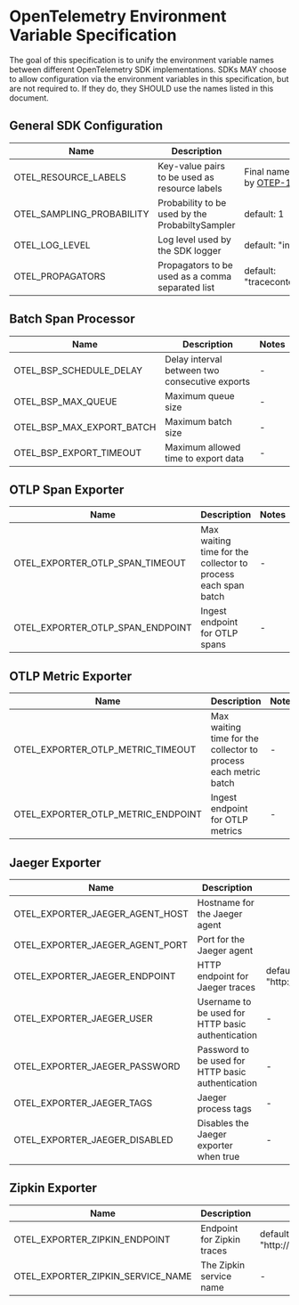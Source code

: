 # OpenTelemetry Environment Variable Specification

The goal of this specification is to unify the environment variable names between different OpenTelemetry SDK implementations. SDKs MAY choose to allow configuration via the environment variables in this specification, but are not required to. If they do, they SHOULD use the names listed in this document.

## General SDK Configuration

| Name                      | Description                                      | Notes                                                                                           |
| ------------------------- | ------------------------------------------------ | ----------------------------------------------------------------------------------------------- |
| OTEL_RESOURCE_LABELS      | Key-value pairs to be used as resource labels    | Final name and value format TBD by [OTEP-111](https://github.com/open-telemetry/oteps/pull/111) |
| OTEL_SAMPLING_PROBABILITY | Probability to be used by the ProbabiltySampler  | default: 1                                                                                      |
| OTEL_LOG_LEVEL            | Log level used by the SDK logger                 | default: "info"                                                                                 |
| OTEL_PROPAGATORS          | Propagators to be used as a comma separated list | default: "tracecontext,correlationcontext"                                                      |

## Batch Span Processor

| Name                      | Description                                    | Notes |
| ------------------------- | ---------------------------------------------- | ----- |
| OTEL_BSP_SCHEDULE_DELAY   | Delay interval between two consecutive exports | -     |
| OTEL_BSP_MAX_QUEUE        | Maximum queue size                             | -     |
| OTEL_BSP_MAX_EXPORT_BATCH | Maximum batch size                             | -     |
| OTEL_BSP_EXPORT_TIMEOUT   | Maximum allowed time to export data            | -     |

## OTLP Span Exporter

| Name                             | Description                                                   | Notes |
| -------------------------------- | ------------------------------------------------------------- | ----- |
| OTEL_EXPORTER_OTLP_SPAN_TIMEOUT  | Max waiting time for the collector to process each span batch | -     |
| OTEL_EXPORTER_OTLP_SPAN_ENDPOINT | Ingest endpoint for OTLP spans                                | -     |

## OTLP Metric Exporter

| Name                               | Description                                                     | Notes |
| ---------------------------------- | --------------------------------------------------------------- | ----- |
| OTEL_EXPORTER_OTLP_METRIC_TIMEOUT  | Max waiting time for the collector to process each metric batch | -     |
| OTEL_EXPORTER_OTLP_METRIC_ENDPOINT | Ingest endpoint for OTLP metrics                                | -     |

## Jaeger Exporter

| Name                            | Description                                       | Notes                                                                                                    |
| ------------------------------- | ------------------------------------------------- | -------------------------------------------------------------------------------------------------------- |
| OTEL_EXPORTER_JAEGER_AGENT_HOST | Hostname for the Jaeger agent                     |                                                                                                          |
| OTEL_EXPORTER_JAEGER_AGENT_PORT | Port for the Jaeger agent                         |                                                                                                          |
| OTEL_EXPORTER_JAEGER_ENDPOINT   | HTTP endpoint for Jaeger traces                   | <!-- markdown-link-check-disable -->default: "http://localhost:14250"<!-- markdown-link-check-enable --> |
| OTEL_EXPORTER_JAEGER_USER       | Username to be used for HTTP basic authentication | -                                                                                                        |
| OTEL_EXPORTER_JAEGER_PASSWORD   | Password to be used for HTTP basic authentication | -                                                                                                        |
| OTEL_EXPORTER_JAEGER_TAGS       | Jaeger process tags                               | -                                                                                                        |
| OTEL_EXPORTER_JAEGER_DISABLED   | Disables the Jaeger exporter when true            | -                                                                                                        |

## Zipkin Exporter

| Name                              | Description                | Notes                                                                                                                |
| --------------------------------- | -------------------------- | -------------------------------------------------------------------------------------------------------------------- |
| OTEL_EXPORTER_ZIPKIN_ENDPOINT     | Endpoint for Zipkin traces | <!-- markdown-link-check-disable -->default: "http://localhost:9411/api/v2/spans"<!-- markdown-link-check-enable --> |
| OTEL_EXPORTER_ZIPKIN_SERVICE_NAME | The Zipkin service name    | -                                                                                                                    |
